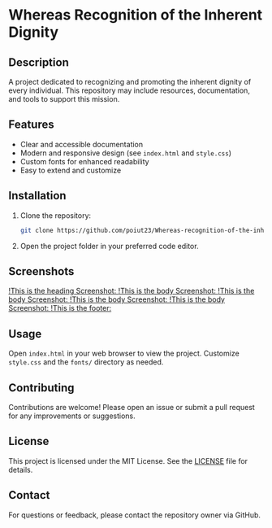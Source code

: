 # Whereas Recognition of the Inherent Dignity

## Description
A project dedicated to recognizing and promoting the inherent dignity of every individual. This repository may include resources, documentation, and tools to support this mission.

## Features
- Clear and accessible documentation
- Modern and responsive design (see `index.html` and `style.css`)
- Custom fonts for enhanced readability
- Easy to extend and customize

## Installation
1. Clone the repository:
	```sh
	git clone https://github.com/poiut23/Whereas-recognition-of-the-inherent-dignity.git
	```
2. Open the project folder in your preferred code editor.

## Screenshots

[!This is the heading Screenshot: ](images/Head.png "Head")
[!This is the body Screenshot: ](images/Body1.png "Body")
[!This is the body Screenshot: ](images/Body2.png "Body")
[!This is the body Screenshot: ](images/Body3.png "Body")
[!This is the body Screenshot: ](images/Body4.png "Body")
[!This is the footer: ](images/Footer.png "Footer") 

## Usage
Open `index.html` in your web browser to view the project. Customize `style.css` and the `fonts/` directory as needed.

## Contributing
Contributions are welcome! Please open an issue or submit a pull request for any improvements or suggestions.

## License
This project is licensed under the MIT License. See the [LICENSE](LICENSE) file for details.

## Contact
For questions or feedback, please contact the repository owner via GitHub.
